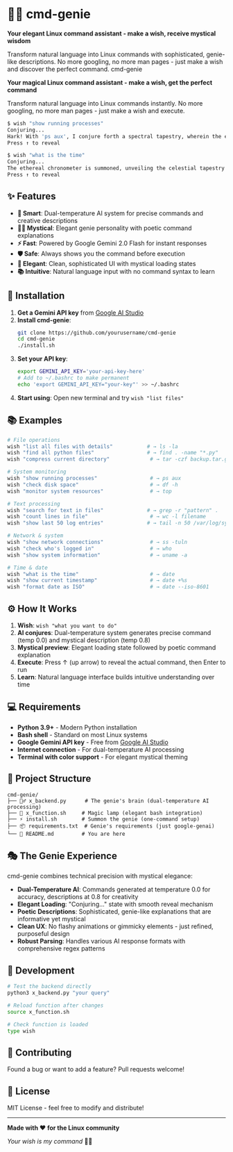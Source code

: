 # 🧞‍♂️ cmd-genie

**Your elegant Linux command assistant - make a wish, receive mystical wisdom**

Transform natural language into Linux commands with sophisticated, genie-like descriptions. No more googling, no more man pages - just make a wish and discover the perfect command.️ cmd-genie

**Your magical Linux command assistant - make a wish, get the perfect command**

Transform natural language into Linux commands instantly. No more googling, no more man pages - just make a wish and execute.

```bash
$ wish "show running processes"
Conjuring...
Hark! With 'ps aux', I conjure forth a spectral tapestry, wherein the ethereal forms of every running process are manifest
Press ↑ to reveal

$ wish "what is the time"
Conjuring...
The ethereal chronometer is summoned, unveiling the celestial tapestry of time woven upon the loom of the universe
Press ↑ to reveal
```

## ✨ Features

- **🎯 Smart**: Dual-temperature AI system for precise commands and creative descriptions
- **🧙‍♂️ Mystical**: Elegant genie personality with poetic command explanations
- **⚡ Fast**: Powered by Google Gemini 2.0 Flash for instant responses  
- **🛡️ Safe**: Always shows you the command before execution
- **🎨 Elegant**: Clean, sophisticated UI with mystical loading states
- **📚 Intuitive**: Natural language input with no command syntax to learn

## 🚀 Installation

1. **Get a Gemini API key** from [Google AI Studio](https://makersuite.google.com/app/apikey)
2. **Install cmd-genie**:
   ```bash
   git clone https://github.com/yourusername/cmd-genie
   cd cmd-genie
   ./install.sh
   ```
3. **Set your API key**:
   ```bash
   export GEMINI_API_KEY='your-api-key-here'
   # Add to ~/.bashrc to make permanent
   echo 'export GEMINI_API_KEY="your-key"' >> ~/.bashrc
   ```
4. **Start using**: Open new terminal and try `wish "list files"`

## 📚 Examples

```bash
# File operations
wish "list all files with details"           # → ls -la
wish "find all python files"                 # → find . -name "*.py"  
wish "compress current directory"             # → tar -czf backup.tar.gz .

# System monitoring  
wish "show running processes"                 # → ps aux
wish "check disk space"                       # → df -h
wish "monitor system resources"               # → top

# Text processing
wish "search for text in files"              # → grep -r "pattern" .
wish "count lines in file"                    # → wc -l filename
wish "show last 50 log entries"              # → tail -n 50 /var/log/syslog

# Network & system
wish "show network connections"               # → ss -tuln  
wish "check who's logged in"                  # → who
wish "show system information"                # → uname -a

# Time & date
wish "what is the time"                       # → date
wish "show current timestamp"                 # → date +%s
wish "format date as ISO"                     # → date --iso-8601
```

## ⚙️ How It Works

1. **Wish**: `wish "what you want to do"`
2. **AI conjures**: Dual-temperature system generates precise command (temp 0.0) and mystical description (temp 0.8)
3. **Mystical preview**: Elegant loading state followed by poetic command explanation
4. **Execute**: Press ↑ (up arrow) to reveal the actual command, then Enter to run
5. **Learn**: Natural language interface builds intuitive understanding over time

## 💻 Requirements

- **Python 3.9+** - Modern Python installation
- **Bash shell** - Standard on most Linux systems  
- **Google Gemini API key** - Free from [Google AI Studio](https://makersuite.google.com/app/apikey)
- **Internet connection** - For dual-temperature AI processing
- **Terminal with color support** - For elegant mystical theming

## 📁 Project Structure  

```
cmd-genie/
├── 🧞‍♂️ x_backend.py      # The genie's brain (dual-temperature AI processing)
├── 🔧 x_function.sh     # Magic lamp (elegant bash integration) 
├── ⚡ install.sh        # Summon the genie (one-command setup)
├── 📦 requirements.txt  # Genie's requirements (just google-genai)
└── 📖 README.md         # You are here
```

## 🎭 The Genie Experience

cmd-genie combines technical precision with mystical elegance:

- **Dual-Temperature AI**: Commands generated at temperature 0.0 for accuracy, descriptions at 0.8 for creativity
- **Elegant Loading**: "Conjuring..." state with smooth reveal mechanism  
- **Poetic Descriptions**: Sophisticated, genie-like explanations that are informative yet mystical
- **Clean UX**: No flashy animations or gimmicky elements - just refined, purposeful design
- **Robust Parsing**: Handles various AI response formats with comprehensive regex patterns

## 🔧 Development

```bash
# Test the backend directly
python3 x_backend.py "your query"

# Reload function after changes
source x_function.sh

# Check function is loaded
type wish
```

## 🤝 Contributing

Found a bug or want to add a feature? Pull requests welcome!

## 📜 License

MIT License - feel free to modify and distribute!

---

**Made with ❤️ for the Linux community**

*Your wish is my command* 🧞‍♂️